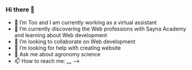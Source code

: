 ### Hi there 👋

- 🔭 I’m Too and I am currently working as a virtual assistant
- 🌱 I’m currently discovering the Web professions with Sayna Academy and learning about Web development
- 👯 I’m looking to collaborate on Web development
- 🤔 I’m looking for help with creating website
- 💬 Ask me about agronomy science
- 📫 How to reach me: [...](https://www.linkedin.com/in/tolojanahary-randrianajaina-166525180/)
-->
